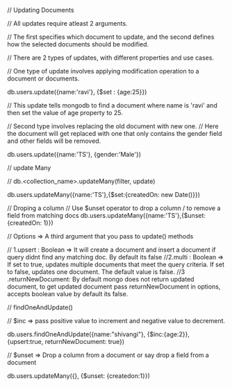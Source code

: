 // Updating Documents

// All updates require atleast 2 arguments.

// The first specifies which document to update, and the second defines how the selected documents should be modified.

// There are 2 types of updates, with different properties and use cases.

// One type of update involves applying modification operation to a document or documents.

db.users.update({name:'ravi'}, {$set : {age:25}})

// This update tells mongodb to find a document where name is 'ravi' and then set the value of age property to 25.

// Second type involves replacing the old document with new one.
// Here the document will get replaced with one that only contains the gender field and other fields will be removed.

db.users.update({name:'TS'}, {gender:'Male'})

// update Many

// db.<collection_name>.updateMany(filter, update)

db.users.updateMany({name:'TS'},{$set:{createdOn: new Date()}})

// Droping a column
// Use $unset operator to drop a column / to remove a field from matching docs
db.users.updateMany({name:'TS'},{$unset:{createdOn: 1}})

// Options => A third argument that you pass to update() methods

// 1.upsert : Boolean => It will create a document and insert a document if query didnt find any matching doc. By default its false
//2.multi : Boolean => If set to true, updates multiple documents that meet the query criteria. If set to false, updates one document. The default value is false.
//3 .returnNewDocument: By default mongo does not return updated document, to get updated document pass returnNewDocument in options, accepts boolean value by default its false.

// findOneAndUpdate()

// $inc => pass positive value to increment and negative value to decrement.

db.users.findOneAndUpdate({name:"shivangi"}, {$inc:{age:2}}, {upsert:true, returnNewDocument: true})

// $unset => Drop a column from a document or say drop a field from a document

db.users.updateMany({}, {$unset: {createdon:1}})
